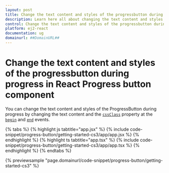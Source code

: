 ```yaml
---
layout: post
title: Change the text content and styles of the progressbutton during progress in React Progress button component | Syncfusion
description: Learn here all about changing the text content and styles of the progressbutton during progress in Syncfusion React Progress button component and more.
control: Change the text content and styles of the progressbutton during progress 
platform: ej2-react
documentation: ug
domainurl: ##DomainURL##
---
```


# Change the text content and styles of the progressbutton during progress in React Progress button component

You can change the text content and styles of the ProgressButton during progress by changing the text content and the  [`cssClass`](https://ej2.syncfusion.com/react/documentation/api/progress-button/#cssClass) property at the [`begin`](https://ej2.syncfusion.com/react/documentation/api/progress-button/#begin) and [`end`](https://ej2.syncfusion.com/react/documentation/api/progress-button/#end) events.

{% tabs %}
{% highlight js tabtitle="app.jsx" %}
{% include code-snippet/progress-button/getting-started-cs3/app/app.jsx %}
{% endhighlight %}
{% highlight ts tabtitle="app.tsx" %}
{% include code-snippet/progress-button/getting-started-cs3/app/app.tsx %}
{% endhighlight %}
{% endtabs %}

 {% previewsample "page.domainurl/code-snippet/progress-button/getting-started-cs3" %}
